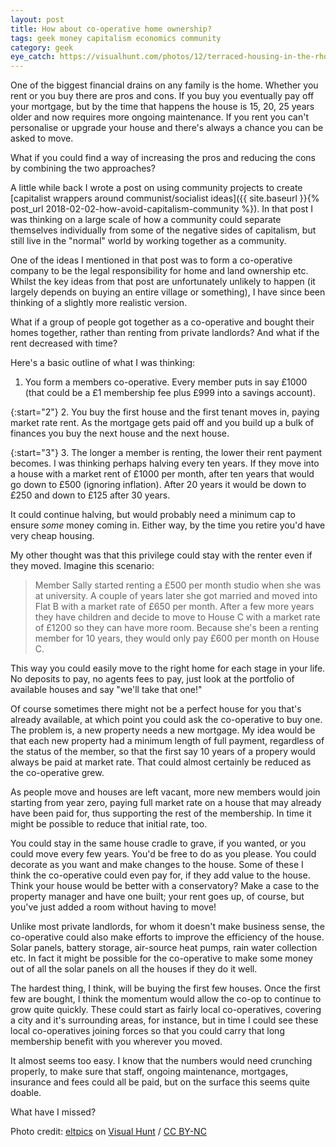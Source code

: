 ```yaml
---
layout: post
title: How about co-operative home ownership?
tags: geek money capitalism economics community
category: geek
eye_catch: https://visualhunt.com/photos/12/terraced-housing-in-the-rhondda-valley-homes.jpg
---
```


One of the biggest financial drains on any family is the home. Whether you rent or you buy there are pros and cons. If you buy you eventually pay off your mortgage, but by the time that happens the house is 15, 20, 25 years older and now requires more ongoing maintenance. If you rent you can't personalise or upgrade your house and there's always a chance you can be asked to move.

What if you could find a way of increasing the pros and reducing the cons by combining the two approaches?

<!--more-->

A little while back I wrote a post on using community projects to create [capitalist wrappers around communist/socialist ideas]({{ site.baseurl }}{% post_url 2018-02-02-how-avoid-capitalism-community %}). In that post I was thinking on a large scale of how a community could separate themselves individually from some of the negative sides of capitalism, but still live in the "normal" world by working together as a community.

One of the ideas I mentioned in that post was to form a co-operative company to be the legal responsibility for home and land ownership etc. Whilst the key ideas from that post are unfortunately unlikely to happen (it largely depends on buying an entire village or something), I have since been thinking of a slightly more realistic version.

What if a group of people got together as a co-operative and bought their homes together, rather than renting from private landlords? And what if the rent decreased with time?

Here's a basic outline of what I was thinking:

1. You form a members co-operative. Every member puts in say £1000 (that could be a £1 membership fee plus £999 into a savings account).

{:start="2"}
2. You buy the first house and the first tenant moves in, paying market rate rent. As the mortgage gets paid off and you build up a bulk of finances you buy the next house and the next house.

{:start="3"}
3. The longer a member is renting, the lower their rent payment becomes. I was thinking perhaps halving every ten years. If they move into a house with a market rent of £1000 per month, after ten years that would go down to £500 (ignoring inflation). After 20 years it would be down to £250 and down to £125 after 30 years.

It could continue halving, but would probably need a minimum cap to ensure _some_ money coming in. Either way, by the time you retire you'd have very cheap housing.

My other thought was that this privilege could stay with the renter even if they moved. Imagine this scenario:

> Member Sally started renting a £500 per month studio when she was at university. A couple of years later she got married and moved into Flat B with a market rate of £650 per month. After a few more years they have children and decide to move to House C with a market rate of £1200 so they can have more room. Because she's been a renting member for 10 years, they would only pay £600 per month on House C.

This way you could easily move to the right home for each stage in your life. No deposits to pay, no agents fees to pay, just look at the portfolio of available houses and say "we'll take that one!"

Of course sometimes there might not be a perfect house for you that's already available, at which point you could ask the co-operative to buy one. The problem is, a new property needs a new mortgage. My idea would be that each new property had a minimum length of full payment, regardless of the status of the member, so that the first say 10 years of a propery would always be paid at market rate. That could almost certainly be reduced as the co-operative grew.

As people move and houses are left vacant, more new members would join starting from year zero, paying full market rate on a house that may already have been paid for, thus supporting the rest of the membership. In time it might be possible to reduce that initial rate, too.

You could stay in the same house cradle to grave, if you wanted, or you could move every few years. You'd be free to do as you please. You could decorate as you want and make changes to the house. Some of these I think the co-operative could even pay for, if they add value to the house. Think your house would be better with a conservatory? Make a case to the property manager and have one built; your rent goes up, of course, but you've just added a room without having to move!

Unlike most private landlords, for whom it doesn't make business sense, the co-operative could also make efforts to improve the efficiency of the house. Solar panels, battery storage, air-source heat pumps, rain water collection etc. In fact it might be possible for the co-operative to make some money out of all the solar panels on all the houses if they do it well.

The hardest thing, I think, will be buying the first few houses. Once the first few are bought, I think the momentum would allow the co-op to continue to grow quite quickly. These could start as fairly local co-operatives, covering a city and it's surrounding areas, for instance, but in time I could see these local co-operatives joining forces so that you could carry that long membership benefit with you wherever you moved.

It almost seems too easy. I know that the numbers would need crunching properly, to make sure that staff, ongoing maintenance, mortgages, insurance and fees could all be paid, but on the surface this seems quite doable.

What have I missed?

Photo credit: [eltpics](https://visualhunt.co/a2/3732c9) on [Visual Hunt](https://visualhunt.com/re4/6725dc01) / [CC BY-NC](http://creativecommons.org/licenses/by-nc/2.0/)